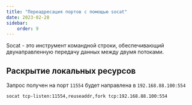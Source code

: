 ```yaml
---
title: "Переадресация портов с помощью socat"
date: 2023-02-28
sidebar:
    order: 9
---
```


Socat - это инструмент командной строки, обеспечивающий двунаправленную передачу данных между двумя потоками.

## Раскрытие локальных ресурсов[](/ru/misc/tools-and-utilities/network/socat#exposing-local-resources)

Запрос получен на порт `11554` будет направлена в `192.168.88.100:554`

```
socat tcp-listen:11554,reuseaddr,fork tcp:192.168.88.100:554
```
